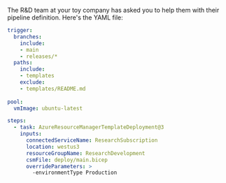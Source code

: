 The R&D team at your toy company has asked you to help them with their pipeline definition. Here's the YAML file:

```yaml
trigger:
  branches:
    include:
    - main
    - releases/*
  paths:
    include:
    - templates
    exclude:
    - templates/README.md
 
pool:
  vmImage: ubuntu-latest

steps:
  - task: AzureResourceManagerTemplateDeployment@3
    inputs:
      connectedServiceName: ResearchSubscription
      location: westus3
      resourceGroupName: ResearchDevelopment
      csmFile: deploy/main.bicep
      overrideParameters: >
        -environmentType Production
```
